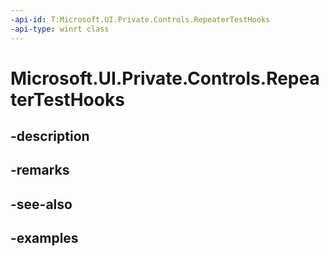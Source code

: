 ```yaml
---
-api-id: T:Microsoft.UI.Private.Controls.RepeaterTestHooks
-api-type: winrt class
---
```


# Microsoft.UI.Private.Controls.RepeaterTestHooks

<!--
public sealed class RepeaterTestHooks
-->


## -description

## -remarks

## -see-also

## -examples


